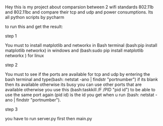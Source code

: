 Hey this is my project about comparsion between 2 wifi standards 802.11b and 802.11bc and compare their tcp and udp and power consumptions. Its all python scripts by pycharm

to run this and get the result:

step 1

You must to install matplotlib and networkx in Bash terminal (bash:pip install matplotlib networkx) in windows and (bash:sudo pip install matplotlib networkx
) for linux

step 2

You must to see if the ports are available for tcp and udp by entering the bash terminal and type(bash:  netstat -ano | findstr "portnumber") if its blank then its available otherwise its busy
you can use other ports that are available otherwise you use this (bash:taskkill /F /PID "pid id") to be able to use the same port again (pid id) is the id you get when u run (bash:  netstat -ano | findstr "portnumber").


step 3

you have to run server.py first
then main.py
